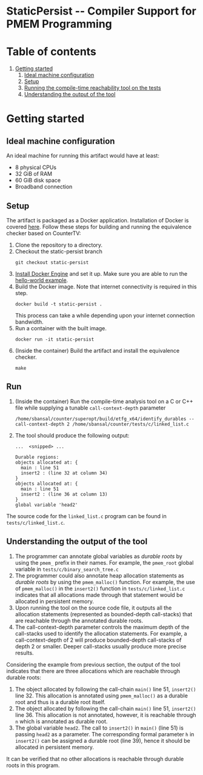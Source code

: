 # StaticPersist -- Compiler Support for PMEM Programming

# Table of contents
1. [Getting started](#getting-started) 
   1. [Ideal machine configuration](#machine-config)
   2. [Setup](#setup)
   3. [Running the compile-time reachability tool on the tests](#run)
   3. [Understanding the output of the tool ](#understand)


# Getting started <a name="getting-started"></a>

## Ideal machine configuration <a name="machine-config"></a>

An ideal machine for running this artifact would have at least:

 * 8 physical CPUs
 * 32 GiB of RAM
 * 60 GiB disk space
 * Broadband connection

## Setup <a name="setup"></a>

The artifact is packaged as a Docker application.  Installation of Docker is covered [here](https://docs.docker.com/engine/install/).
Follow these steps for building and running the equivalence checker based on CounterTV:

1. Clone the repository to a directory.
2. Checkout the static-persist branch
   ```
   git checkout static-persist
   ```
3. [Install Docker Engine](https://docs.docker.com/engine/install/) and set it up.  Make sure you are able to run the [hello-world example](https://docs.docker.com/get-started/#test-docker-installation).
4. Build the Docker image.  Note that internet connectivity is required in this step.
   ```
   docker build -t static-persist .
   ```
   This process can take a while depending upon your internet connection bandwidth.  
5. Run a container with the built image.
   ```
   docker run -it static-persist
   ```
6. (Inside the container) Build the artifact and install the equivalence checker.
   ```
   make
   ```

## Run <a name="run"></a>

1. (Inside the container) Run the compile-time analysis tool on a C or C++ file while supplying a tunable `call-context-depth` parameter
   ```
   /home/sbansal/counter/superopt/build/etfg_x64/identify_durables --call-context-depth 2 /home/sbansal/counter/tests/c/linked_list.c
   ```

2. The tool should produce the following output:
   ```
   ...  <snipped> ...

   Durable regions:
   objects allocated at: {
     main : line 51
     insert2 : (line 32 at column 34)
   }
   objects allocated at: {
     main : line 51
     insert2 : (line 36 at column 13)
   }
   global variable 'head2'
   ```

The source code for the `linked_list.c` program can be found in `tests/c/linked_list.c`.

## Understanding the output of the tool <a name="understand"></a>

1. The programmer can annotate global variables as _durable roots_ by using the `pmem_` prefix in their names.  For example, the `pmem_root` global variable in `tests/c/binary_search_tree.c`
2. The programmer could also annotate heap allocation statements as _durable roots_ by using the `pmem_malloc()` function.  For example, the use of `pmem_malloc()` in the `insert2()` function in `tests/c/linked_list.c` indicates that all allocations made through that statement would be allocated in persistent memory.
3. Upon running the tool on the source code file, it outputs all the allocation statements (represented as bounded-depth call-stacks) that are reachable through the annotated durable roots.
4. The call-context-depth parameter controls the maximum depth of the call-stacks used to identify the allocation statements.  For example, a call-context-depth of 2 will produce bounded-depth call-stacks of depth 2 or smaller.  Deeper call-stacks usually produce more precise results.

Considering the example from previous section, the output of the tool indicates that there are three allocations which are reachable through durable roots:
1. The object allocated by following the call-chain `main()` line 51, `insert2()` line 32.
   This allocation is annotated using `pmem_malloc()` as a durable root and thus is a durable root itself.
2. The object allocated by following the call-chain `main()` line 51, `insert2()` line 36.
   This allocation is not annotated, however, it is reachable through `n` which is annotated as durable root.
3. The global variable `head2`.
   The call to `insert2()` in `main()` (line 51) is passing `head2` as a parameter.  The corresponding formal parameter `h` in `insert2()` can be assigned a durable root (line 39), hence it should be allocated in persistent memory.

It can be verified that no other allocations is reachable through durable roots in this program.
